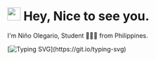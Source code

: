 <h1><img src="https://emojis.slackmojis.com/emojis/images/1531849430/4246/blob-sunglasses.gif?1531849430" width="30"/> Hey, Nice to see you.</h1>

I'm Niño Olegario, Student 👨🏻‍💻 from Philippines. 

[![Typing SVG](https://readme-typing-svg.herokuapp.com?color=%2349F707&lines=I'm+Niño+Olegario+22+years+old;Student;)](https://git.io/typing-svg)





